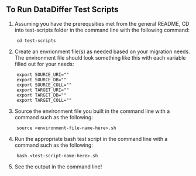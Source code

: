 ## To Run DataDiffer Test Scripts
1. Assuming you have the prerequsities met from the general README, CD into test-scripts folder in the command line with the following command: 
```
    cd test-scripts
```
2. Create an envrionment file(s) as needed based on your migration needs. The environment file should look something like this with each variable filled out for your needs:
```
    export SOURCE_URI=""
    export SOURCE_DB=""
    export SOURCE_COLL=""
    export TARGET_URI=""
    export TARGET_DB=""
    export TARGET_COLL=""
```
3. Source the environment file you built in the command line with a command such as the following: 
```
    source <environment-file-name-here>.sh
```
4. Run the appropriate bash test script in the command line with a command such as the following: 
```
    bash <test-script-name-here>.sh
```
5. See the output in the command line!
